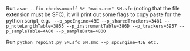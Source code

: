 Run `asar --fix-checksum=off %* "main.asm" SM.sfc` (noting that the file extension must be SFC), it will print out some flags to copy paste for the python script, e.g.
    ` --p_spcEngine=43E --p_sharedTrackers=3481 --p_noteLengthTable=3855 --p_instrumentTable=386D --p_trackers=3957 --p_sampleTable=4A00 --p_sampleData=4B00`
    
Run `python repoint.py SM.sfc SM.smc --p_spcEngine=43E etc.`
